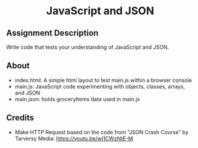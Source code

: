 <h1 align="center">JavaScript and JSON</h1>

<h2>Assignment Description</h2>

Write code that tests your understanding of JavaScript and JSON.

<h2>About</h2>

- index.html: A simple html layout to test main.js within a browser console
- main.js: JavaScript code experimenting with objects, classes, arrays, and JSON
- main.json: holds groceryItems data used in main.js

<h2>Credits</h2>

- Make HTTP Request based on the code from "JSON Crash Course" by Tarversy Media: https://youtu.be/wI1CWzNtE-M
